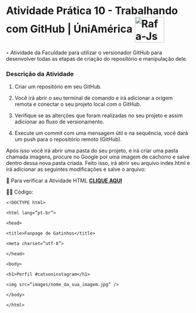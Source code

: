 # Atividade Prática 10 - Trabalhando com GitHub | ÚniAmérica <img align="center" alt="Rafa-Js" height="70" width="80" src="https://images.maisbolsas.com.br/content/superior/instituicao/logo/g/descomplica.png" />

‣ Atividade da Faculdade para utilizar o versionador GitHub para desenvolver todas as etapas de criação do repositório e manipulação dele.

### Descrição da Atividade
1. Criar um repositório em seu GitHub.

2. Você irá abrir o seu terminal de comando e irá adicionar a origem remota e conectar o seu projeto local com o GitHub.

3. Verifique se as alterções que foram realizadas no seu projeto e assim adicionar ao fluxo de versionamento.

4. Execute um commit com uma mensagem útil e na sequência, você dará um push para o repositório remoto (GitHub).

Após isso você irá abrir uma pasta do seu projeto, e irá criar uma pasta chamada imagens, procure no Google por uma imagem de cachorro e salve dentro dessa nova pasta criada. Feito isso, irá abrir seu arquivo index.html e irá adicionar as seguintes modificações e salve o arquivo:

📍 Para verificar a Atividade HTML **[CLIQUE AQUI](index.html)**

👩‍💻 Código: 
```
<!DOCTYPE html>

<html lang=“pt-br”>

<head>

<title>Fanpage de Gatinhos</title>

<meta charset=“utf-8”>

</head>

<body>

<h1>Perfil #catsoninstagram</h1>

<img src=“images/nome_da_sua_imagem.jpg” />

</body>

</html>
```

